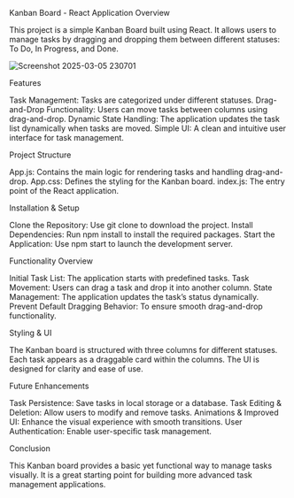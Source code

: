 Kanban Board - React Application
Overview

This project is a simple Kanban Board built using React. It allows users to manage tasks by dragging and dropping them between different statuses: To Do, In Progress, and Done.

![Screenshot 2025-03-05 230701](https://github.com/user-attachments/assets/d0c91fc5-0922-4df4-8399-b0a4840400bc)

Features

Task Management: Tasks are categorized under different statuses.
Drag-and-Drop Functionality: Users can move tasks between columns using drag-and-drop.
Dynamic State Handling: The application updates the task list dynamically when tasks are moved.
Simple UI: A clean and intuitive user interface for task management.

Project Structure

App.js: Contains the main logic for rendering tasks and handling drag-and-drop.
App.css: Defines the styling for the Kanban board.
index.js: The entry point of the React application.

Installation & Setup

Clone the Repository:
Use git clone to download the project.
Install Dependencies:
Run npm install to install the required packages.
Start the Application:
Use npm start to launch the development server.

Functionality Overview

Initial Task List: The application starts with predefined tasks.
Task Movement: Users can drag a task and drop it into another column.
State Management: The application updates the task’s status dynamically.
Prevent Default Dragging Behavior: To ensure smooth drag-and-drop functionality.

Styling & UI

The Kanban board is structured with three columns for different statuses.
Each task appears as a draggable card within the columns.
The UI is designed for clarity and ease of use.

Future Enhancements

Task Persistence: Save tasks in local storage or a database.
Task Editing & Deletion: Allow users to modify and remove tasks.
Animations & Improved UI: Enhance the visual experience with smooth transitions.
User Authentication: Enable user-specific task management.

Conclusion

This Kanban board provides a basic yet functional way to manage tasks visually. It is a great starting point for building more advanced task management applications.
